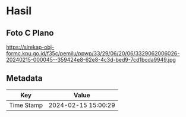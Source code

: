 # Hasil

## Foto C Plano

https://sirekap-obj-formc.kpu.go.id/f35c/pemilu/ppwp/33/29/06/20/06/3329062006026-20240215-000045--359424e8-62e8-4c3d-bed9-7cd1bcda9949.jpg


## Metadata

| Key        | Value               |
| ---------- | ------------------- |
| Time Stamp | 2024-02-15 15:00:29 |



